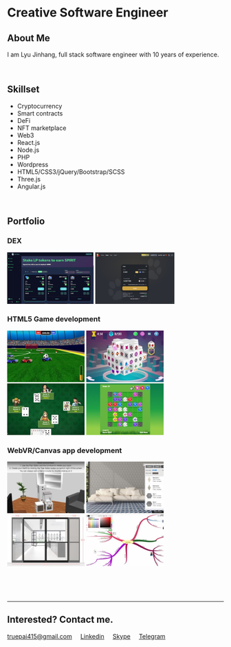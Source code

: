 # Creative Software Engineer


## About Me
I am Lyu Jinhang, full stack software engineer with 10 years of experience.

<br>

## Skillset
- Cryptocurrency
- Smart contracts
- DeFi
- NFT marketplace
- Web3
- React.js
- Node.js
- PHP
- Wordpress
- HTML5/CSS3/jQuery/Bootstrap/SCSS
- Three.js
- Angular.js

<br>

## Portfolio

### DEX
<a target="_blank" href="https://app.spiritswap.finance" ><kbd><img height="120" src="https://github.com/TruePai/TruePai/blob/main/assets/spiritswap.png?raw=true" ></kbd></a>
<a target="_blank" href="https://shikbank.com" ><kbd><img height="120" src="https://github.com/TruePai/TruePai/blob/main/assets/shikbank.png?raw=true" ></kbd></a>

### HTML5 Game development
<a target="_blank" href="http://lyu-apps.herokuapp.com/games/bumper-fifa" ><kbd><img height="120" src="https://github.com/TruePai/TruePai/blob/main/assets/car-soccer.jpg?raw=true" ></kbd></a>
<a target="_blank" href="http://lyu-apps.herokuapp.com/games/mahjong" ><kbd><img height="120" src="https://github.com/TruePai/TruePai/blob/main/assets/3dmahjong.jpg?raw=true" ></kbd></a>
<a target="_blank" href="http://lyu-apps.herokuapp.com/games/hearts" ><kbd><img height="120" src="https://github.com/TruePai/TruePai/blob/main/assets/hearts-title.jpg?raw=true" ></kbd></a>
<a target="_blank" href="http://lyu-apps.herokuapp.com/games/flowerz" ><kbd><img height="120" src="https://github.com/TruePai/TruePai/blob/main/assets/flowerz.jpg?raw=true" ></kbd></a>

### WebVR/Canvas app development
<a target="_blank" href="https://katt3.com/explore" ><kbd><img height="120" src="https://github.com/TruePai/TruePai/blob/main/assets/room-planner.jpg?raw=true" ></kbd></a>
<a target="_blank" href="http://3.12.76.187/" ><kbd><img height="120" src="https://github.com/TruePai/TruePai/blob/main/assets/tile-preview.jpg?raw=true" ></kbd></a>
<a target="_blank" href="https://sandoors.nl/deur-samenstellen/" ><kbd><img height="120" src="https://github.com/TruePai/TruePai/blob/main/assets/canvas-app.jpg?raw=true" ></kbd></a>
<a target="_blank" href="https://mindmap-dev.studysmartwithchris.com/" ><kbd><img height="120" src="https://github.com/TruePai/TruePai/blob/main/assets/mindmap.jpg?raw=true" ></kbd></a>

<br>
<br>
<br>


*****

## Interested? Contact me.

[truepai415@gmail.com](mailto:truepai415@gmail.com) &nbsp;&nbsp;&nbsp; [Linkedin](https://www.linkedin.com/in/jinhang-lyu/) &nbsp;&nbsp;&nbsp; [Skype](https://join.skype.com/invite/rctBCHQUTOfy) &nbsp;&nbsp;&nbsp; [Telegram](https://t.me/cryptoange1)


